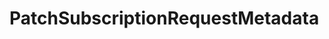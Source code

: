 # PatchSubscriptionRequestMetadata







<!-- This file was generated by liblab | https://liblab.com/ -->